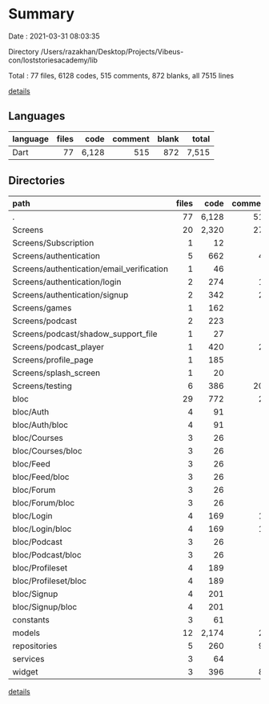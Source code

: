 # Summary

Date : 2021-03-31 08:03:35

Directory /Users/razakhan/Desktop/Projects/Vibeus-con/loststoriesacademy/lib

Total : 77 files,  6128 codes, 515 comments, 872 blanks, all 7515 lines

[details](details.md)

## Languages
| language | files | code | comment | blank | total |
| :--- | ---: | ---: | ---: | ---: | ---: |
| Dart | 77 | 6,128 | 515 | 872 | 7,515 |

## Directories
| path | files | code | comment | blank | total |
| :--- | ---: | ---: | ---: | ---: | ---: |
| . | 77 | 6,128 | 515 | 872 | 7,515 |
| Screens | 20 | 2,320 | 276 | 197 | 2,793 |
| Screens/Subscription | 1 | 12 | 0 | 3 | 15 |
| Screens/authentication | 5 | 662 | 41 | 46 | 749 |
| Screens/authentication/email_verification | 1 | 46 | 2 | 5 | 53 |
| Screens/authentication/login | 2 | 274 | 15 | 19 | 308 |
| Screens/authentication/signup | 2 | 342 | 24 | 22 | 388 |
| Screens/games | 1 | 162 | 0 | 7 | 169 |
| Screens/podcast | 2 | 223 | 4 | 18 | 245 |
| Screens/podcast/shadow_support_file | 1 | 27 | 0 | 7 | 34 |
| Screens/podcast_player | 1 | 420 | 21 | 33 | 474 |
| Screens/profile_page | 1 | 185 | 1 | 4 | 190 |
| Screens/splash_screen | 1 | 20 | 0 | 4 | 24 |
| Screens/testing | 6 | 386 | 209 | 58 | 653 |
| bloc | 29 | 772 | 23 | 186 | 981 |
| bloc/Auth | 4 | 91 | 0 | 27 | 118 |
| bloc/Auth/bloc | 4 | 91 | 0 | 27 | 118 |
| bloc/Courses | 3 | 26 | 1 | 12 | 39 |
| bloc/Courses/bloc | 3 | 26 | 1 | 12 | 39 |
| bloc/Feed | 3 | 26 | 1 | 12 | 39 |
| bloc/Feed/bloc | 3 | 26 | 1 | 12 | 39 |
| bloc/Forum | 3 | 26 | 1 | 12 | 39 |
| bloc/Forum/bloc | 3 | 26 | 1 | 12 | 39 |
| bloc/Login | 4 | 169 | 17 | 34 | 220 |
| bloc/Login/bloc | 4 | 169 | 17 | 34 | 220 |
| bloc/Podcast | 3 | 26 | 1 | 12 | 39 |
| bloc/Podcast/bloc | 3 | 26 | 1 | 12 | 39 |
| bloc/Profileset | 4 | 189 | 0 | 34 | 223 |
| bloc/Profileset/bloc | 4 | 189 | 0 | 34 | 223 |
| bloc/Signup | 4 | 201 | 1 | 39 | 241 |
| bloc/Signup/bloc | 4 | 201 | 1 | 39 | 241 |
| constants | 3 | 61 | 0 | 17 | 78 |
| models | 12 | 2,174 | 24 | 373 | 2,571 |
| repositories | 5 | 260 | 96 | 54 | 410 |
| services | 3 | 64 | 8 | 9 | 81 |
| widget | 3 | 396 | 84 | 22 | 502 |

[details](details.md)